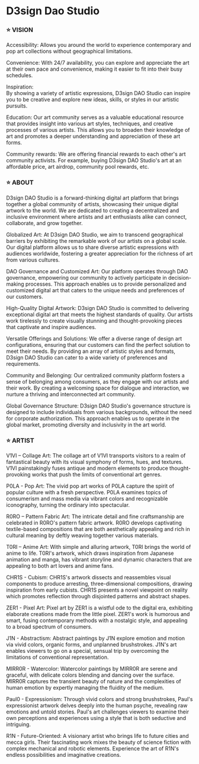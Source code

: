 # D3sign Dao Studio

### ⭐ VISION

Accessibility:
Allows you around the world to experience contemporary and pop art collections without geographical limitations.

Convenience:
With 24/7 availability, you can explore and appreciate the art at their own pace and convenience, making it easier to fit into their busy schedules.

Inspiration:  
By showing a variety of artistic expressions, D3sign DAO Studio can inspire you to be creative and explore new ideas, skills, or styles in our artistic pursuits.

Education:
Our art community serves as a valuable educational resource that provides insight into various art styles, techniques, and creative processes of various artists. This allows you to broaden their knowledge of art and promotes a deeper understanding and appreciation of these art forms.

Community rewards:
We are offering financial rewards to each other's art community activists. For example, buying D3sign DAO Studio's art at an affordable price, art airdrop, community pool rewards, etc.

### ⭐ ABOUT

D3sign DAO Studio is a forward-thinking digital art platform that brings together a global community of artists, showcasing their unique digital artwork to the world. We are dedicated to creating a decentralized and inclusive environment where artists and art enthusiasts alike can connect, collaborate, and grow together.

Globalized Art:
At D3sign DAO Studio, we aim to transcend geographical barriers by exhibiting the remarkable work of our artists on a global scale. Our digital platform allows us to share diverse artistic expressions with audiences worldwide, fostering a greater appreciation for the richness of art from various cultures.

DAO Governance and Customized Art:
Our platform operates through DAO governance, empowering our community to actively participate in decision-making processes. This approach enables us to provide personalized and customized digital art that caters to the unique needs and preferences of our customers.

High-Quality Digital Artwork:
D3sign DAO Studio is committed to delivering exceptional digital art that meets the highest standards of quality. Our artists work tirelessly to create visually stunning and thought-provoking pieces that captivate and inspire audiences.

Versatile Offerings and Solutions:
We offer a diverse range of design art configurations, ensuring that our customers can find the perfect solution to meet their needs. By providing an array of artistic styles and formats, D3sign DAO Studio can cater to a wide variety of preferences and requirements.

Community and Belonging:
Our centralized community platform fosters a sense of belonging among consumers, as they engage with our artists and their work. By creating a welcoming space for dialogue and interaction, we nurture a thriving and interconnected art community.

Global Governance Structure:
D3sign DAO Studio's governance structure is designed to include individuals from various backgrounds, without the need for corporate authorization. This approach enables us to operate in the global market, promoting diversity and inclusivity in the art world.

### ⭐ ARTIST

V1VI – Collage Art:
The collage art of V1VI transports visitors to a realm of fantastical beauty with its visual symphony of forms, hues, and textures. V1VI painstakingly fuses antique and modern elements to produce thought-provoking works that push the limits of conventional art genres.

P0LA - Pop Art:
The vivid pop art works of P0LA capture the spirit of popular culture with a fresh perspective. P0LA examines topics of consumerism and mass media via vibrant colors and recognizable iconography, turning the ordinary into spectacular.

R0RO – Pattern Fabric Art:
The intricate detail and fine craftsmanship are celebrated in R0RO's pattern fabric artwork. R0RO develops captivating textile-based compositions that are both aesthetically appealing and rich in cultural meaning by deftly weaving together various materials.

T0RI – Anime Art:
With simple and alluring artwork, T0RI brings the world of anime to life. T0RI's artwork, which draws inspiration from Japanese animation and manga, has vibrant storyline and dynamic characters that are appealing to both art lovers and anime fans.

CHR1S - Cubism:
CHR1S's artwork dissects and reassembles visual components to produce arresting, three-dimensional compositions, drawing inspiration from early cubists. CHR1S presents a novel viewpoint on reality which promotes reflection through disjointed patterns and abstract shapes.

ZER1 - Pixel Art:
Pixel art by ZER1 is a wistful ode to the digital era, exhibiting elaborate creations made from the little pixel. ZER1's work is humorous and smart, fusing contemporary methods with a nostalgic style, and appealing to a broad spectrum of consumers.

J1N - Abstractism:
Abstract paintings by J1N explore emotion and motion via vivid colors, organic forms, and unplanned brushstrokes. J1N's art enables viewers to go on a special, sensual trip by overcoming the limitations of conventional representation.

MIRR0R - Watercolor:
Watercolor paintings by MIRR0R are serene and graceful, with delicate colors blending and dancing over the surface. MIRR0R captures the transient beauty of nature and the complexities of human emotion by expertly managing the fluidity of the medium.

Paul0 - Expressionism:
Through vivid colors and strong brushstrokes, Paul's expressionist artwork delves deeply into the human psyche, revealing raw emotions and untold stories. Paul's art challenges viewers to examine their own perceptions and experiences using a style that is both seductive and intriguing.

R1N - Future-Oriented:
A visionary artist who brings life to future cities and mecca girls. Their fascinating work mixes the beauty of science fiction with complex mechanical and robotic elements. Experience the art of R1N's endless possibilities and imaginative creations.
